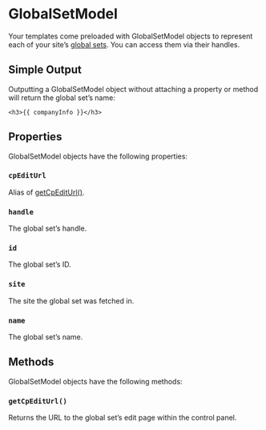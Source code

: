 # GlobalSetModel

Your templates come preloaded with GlobalSetModel objects to represent each of your site’s [global sets](en/globals.md). You can access them via their handles.

## Simple Output

Outputting a GlobalSetModel object without attaching a property or method will return the global set’s name:

```twig
<h3>{{ companyInfo }}</h3>
```


## Properties

GlobalSetModel objects have the following properties:

### `cpEditUrl`

Alias of [getCpEditUrl()](#getCpEditUrl).

### `handle`

The global set’s handle.

### `id`

The global set’s ID.

### `site`

The site the global set was fetched in.

### `name`

The global set’s name.


## Methods

GlobalSetModel objects have the following methods:

### `getCpEditUrl()`

Returns the URL to the global set’s edit page within the control panel.

